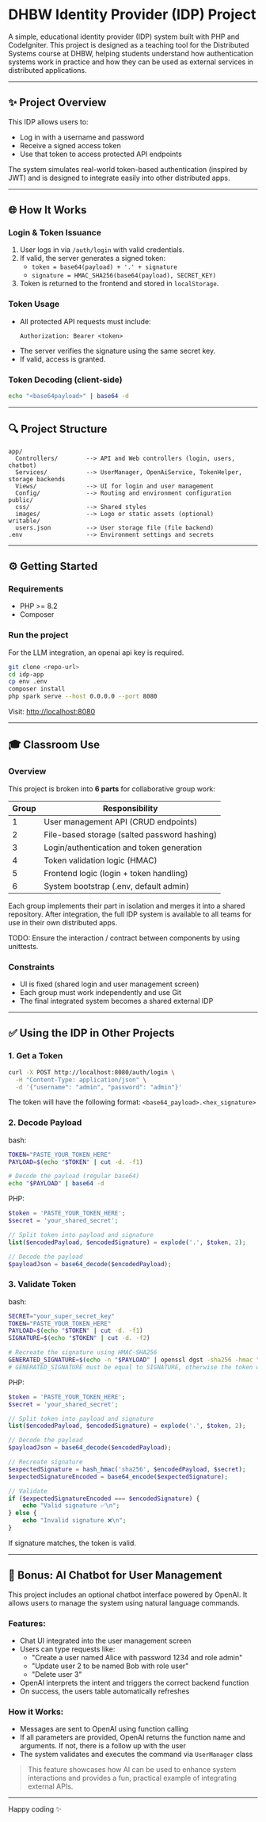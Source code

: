 # DHBW Identity Provider (IDP) Project

A simple, educational identity provider (IDP) system built with PHP and CodeIgniter. This project is designed as a teaching tool for the Distributed Systems course at DHBW, helping students understand how authentication systems work in practice and how they can be used as external services in distributed applications.

---

## ✨ Project Overview

This IDP allows users to:
- Log in with a username and password
- Receive a signed access token
- Use that token to access protected API endpoints

The system simulates real-world token-based authentication (inspired by JWT) and is designed to integrate easily into other distributed apps.

---

## 🌐 How It Works

### Login & Token Issuance
1. User logs in via `/auth/login` with valid credentials.
2. If valid, the server generates a signed token:
   - `token = base64(payload) + '.' + signature`
   - `signature = HMAC_SHA256(base64(payload), SECRET_KEY)`
3. Token is returned to the frontend and stored in `localStorage`.

### Token Usage
- All protected API requests must include:
  ```http
  Authorization: Bearer <token>
  ```
- The server verifies the signature using the same secret key.
- If valid, access is granted.

### Token Decoding (client-side)
```bash
echo "<base64payload>" | base64 -d
```

---

## 🔍 Project Structure

```
app/
  Controllers/        --> API and Web controllers (login, users, chatbot)
  Services/           --> UserManager, OpenAiService, TokenHelper, storage backends
  Views/              --> UI for login and user management
  Config/             --> Routing and environment configuration
public/
  css/                --> Shared styles
  images/             --> Logo or static assets (optional)
writable/
  users.json          --> User storage file (file backend)
.env                  --> Environment settings and secrets
```

---

## ⚙️ Getting Started

### Requirements
- PHP >= 8.2
- Composer

### Run the project
For the LLM integration, an openai api key is required.

```bash
git clone <repo-url>
cd idp-app
cp env .env
composer install
php spark serve --host 0.0.0.0 --port 8080
```

Visit: [http://localhost:8080](http://localhost:8080)

---

## 🎓 Classroom Use

### Overview
This project is broken into **6 parts** for collaborative group work:

| Group | Responsibility                           |
|-------|--------------------------------------------|
| 1     | User management API (CRUD endpoints)       |
| 2     | File-based storage (salted password hashing) |
| 3     | Login/authentication and token generation  |
| 4     | Token validation logic (HMAC)              |
| 5     | Frontend logic (login + token handling)    |
| 6     | System bootstrap (.env, default admin)     |

Each group implements their part in isolation and merges it into a shared repository. After integration, the full IDP system is available to all teams for use in their own distributed apps.

TODO: Ensure the interaction / contract between components by using unittests.

### Constraints
- UI is fixed (shared login and user management screen)
- Each group must work independently and use Git
- The final integrated system becomes a shared external IDP

---

## ✅ Using the IDP in Other Projects

### 1. Get a Token
```bash
curl -X POST http://localhost:8080/auth/login \
  -H "Content-Type: application/json" \
  -d '{"username": "admin", "password": "admin"}'
```

The token will have the following format: `<base64_payload>.<hex_signature>`

### 2. Decode Payload
bash:
```bash
TOKEN="PASTE_YOUR_TOKEN_HERE"
PAYLOAD=$(echo "$TOKEN" | cut -d. -f1)

# Decode the payload (regular base64)
echo "$PAYLOAD" | base64 -d
```

PHP:
```php
$token = 'PASTE_YOUR_TOKEN_HERE';
$secret = 'your_shared_secret';

// Split token into payload and signature
list($encodedPayload, $encodedSignature) = explode('.', $token, 2);

// Decode the payload
$payloadJson = base64_decode($encodedPayload);
```

### 3. Validate Token
bash:
```bash
SECRET="your_super_secret_key"
TOKEN="PASTE_YOUR_TOKEN_HERE"
PAYLOAD=$(echo "$TOKEN" | cut -d. -f1)
SIGNATURE=$(echo "$TOKEN" | cut -d. -f2)

# Recreate the signature using HMAC-SHA256
GENERATED_SIGNATURE=$(echo -n "$PAYLOAD" | openssl dgst -sha256 -hmac "$SECRET" | cut -d" " -f2)
# GENERATED_SIGNATURE must be equal to SIGNATURE, otherwise the token was tampered.
```

PHP:
```php
$token = 'PASTE_YOUR_TOKEN_HERE';
$secret = 'your_shared_secret';

// Split token into payload and signature
list($encodedPayload, $encodedSignature) = explode('.', $token, 2);

// Decode the payload
$payloadJson = base64_decode($encodedPayload);

// Recreate signature
$expectedSignature = hash_hmac('sha256', $encodedPayload, $secret);
$expectedSignatureEncoded = base64_encode($expectedSignature);

// Validate
if ($expectedSignatureEncoded === $encodedSignature) {
    echo "Valid signature ✅\n";
} else {
    echo "Invalid signature ❌\n";
}
```
If signature matches, the token is valid.

---

## 💬 Bonus: AI Chatbot for User Management

This project includes an optional chatbot interface powered by OpenAI. It allows users to manage the system using natural language commands.

### Features:
- Chat UI integrated into the user management screen
- Users can type requests like:
  - "Create a user named Alice with password 1234 and role admin"
  - "Update user 2 to be named Bob with role user"
  - "Delete user 3"
- OpenAI interprets the intent and triggers the correct backend function
- On success, the users table automatically refreshes

### How it Works:
- Messages are sent to OpenAI using function calling
- If all parameters are provided, OpenAI returns the function name and arguments. If not, there is a follow up with the user
- The system validates and executes the command via `UserManager` class

> This feature showcases how AI can be used to enhance system interactions and provides a fun, practical example of integrating external APIs.

---

Happy coding ✨

